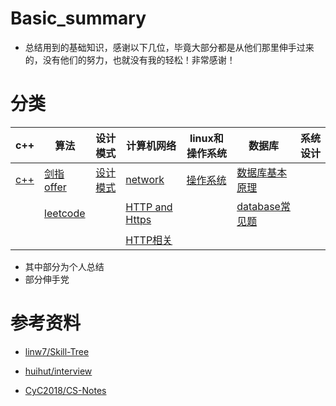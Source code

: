 # Basic_summary
- 总结用到的基础知识，感谢以下几位，毕竟大部分都是从他们那里伸手过来的，没有他们的努力，也就没有我的轻松！非常感谢！



# 分类

[c++]: /notes/c++.md   "c++"
[设计模式]: /notes/design.md "设计模式"
[剑指offer]: /notes/JZoffer.md
[leetcode]: /notes/leetcode.md
[network]: /notes/network.md
[HTTP and Https]:	https://github.com/CyC2018/CS-Notes/blob/master/notes/HTTP.md
[HTTP相关]:	/notes/network/http.md


[操作系统]: /notes/os.md
[database常见题]: /notes/database.md
[数据库基本原理]: https://github.com/CyC2018/CS-Notes/blob/master/notes/%E6%95%B0%E6%8D%AE%E5%BA%93%E7%B3%BB%E7%BB%9F%E5%8E%9F%E7%90%86.md





| c++ | 算法| 设计模式 | 计算机网络 | linux和操作系统 |  数据库 | 系统设计 |
| -|-|-|-| -|-|-|
| [c++] | [剑指offer] |[设计模式] 	| [network] | [操作系统]    |  [数据库基本原理] |         |
|       | [leetcode]    |        |   [HTTP and Https]   |        | 	[database常见题] |  	   | 
|		|				|			| [HTTP相关] |		|			|


- 其中部分为个人总结
- 部分伸手党



# 参考资料

- [linw7/Skill-Tree](https://github.com/linw7/Skill-Tree)

- [huihut/interview](https://github.com/huihut/interview)

- [CyC2018/CS-Notes](https://github.com/CyC2018/CS-Notes)
